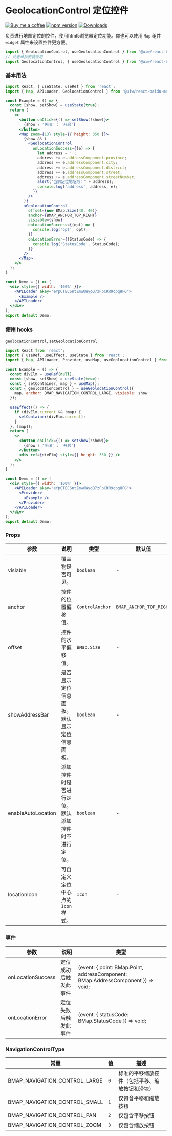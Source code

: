 GeolocationControl 定位控件
===

[![Buy me a coffee](https://img.shields.io/badge/Buy%20me%20a%20coffee-048754?logo=buymeacoffee)](https://jaywcjlove.github.io/#/sponsor)
[![npm version](https://img.shields.io/npm/v/@uiw/react-baidu-map-geolocation-control.svg)](https://www.npmjs.com/package/@uiw/react-baidu-map-geolocation-control)
[![Downloads](https://img.shields.io/npm/dm/@uiw/react-baidu-map-geolocation-control.svg?style=flat)](https://www.npmjs.com/package/@uiw/react-baidu-map-geolocation-control)

负责进行地图定位的控件，使用html5浏览器定位功能。你也可以使用 `Map` 组件 `widget` 属性来设置控件更方便。


```jsx
import { GeolocationControl, useGeolocationControl } from '@uiw/react-baidu-map';
// 或者单独安装使用
import GeolocationControl, { useGeolocationControl } from '@uiw/react-baidu-map-geolocation-control';
```

### 基本用法

```jsx mdx:preview
import React, { useState, useRef } from 'react';
import { Map, APILoader, GeolocationControl } from '@uiw/react-baidu-map';

const Example = () => {
  const [show, setShow] = useState(true);
  return (
    <>
      <button onClick={() => setShow(!show)}>
        {show ? '关闭' : '开启'}
      </button>
      <Map zoom={13} style={{ height: 350 }}>
        {show && (
          <GeolocationControl
            onLocationSuccess={(e) => {
              let address = '';
              address += e.addressComponent.province;
              address += e.addressComponent.city;
              address += e.addressComponent.district;
              address += e.addressComponent.street;
              address += e.addressComponent.streetNumber;
              alert("当前定位地址为：" + address);
              console.log('address', address, e);
            }}
          />
        )}
        <GeolocationControl
          offset={new BMap.Size(40, 40)}
          anchor={BMAP_ANCHOR_TOP_RIGHT}
          visiable={show}
          onLocationSuccess={(opt) => {
            console.log('opt', opt);
          }}
          onLocationError={(StatusCode) => {
            console.log('StatusCode', StatusCode);
          }}
        />
      </Map>
    </>
  );
}

const Demo = () => (
  <div style={{ width: '100%' }}>
    <APILoader akay="eYpCTECSntZmw0WyoQ7zFpCRR9cpgHFG">
      <Example />
    </APILoader>
  </div>
);
export default Demo;
```


### 使用 hooks

`geolocationControl`, `setGeolocationControl`

```jsx mdx:preview
import React from 'react';
import { useRef, useEffect, useState } from 'react';
import { Map, APILoader, Provider, useMap, useGeolocationControl } from '@uiw/react-baidu-map';

const Example = () => {
  const divElm = useRef(null);
  const [show, setShow] = useState(true);
  const { setContainer, map } = useMap();
  const { geolocationControl } = useGeolocationControl({
    map, anchor: BMAP_NAVIGATION_CONTROL_LARGE, visiable: show
  });

  useEffect(() => {
    if (divElm.current && !map) {
      setContainer(divElm.current);
    }
  }, [map]);
  return (
    <>
      <button onClick={() => setShow(!show)}>
        {show ? '关闭' : '开启'}
      </button>
      <div ref={divElm} style={{ height: 350 }} />
    </>
  );
}

const Demo = () => (
  <div style={{ width: '100%' }}>
    <APILoader akay="eYpCTECSntZmw0WyoQ7zFpCRR9cpgHFG">
      <Provider>
        <Example />
      </Provider>
    </APILoader>
  </div>
);
export default Demo;
```

### Props

| 参数 | 说明 | 类型 | 默认值 |
| ----- | ----- | ----- | ----- |
| visiable | 覆盖物是否可见。 | `boolean` | - |
| anchor | 控件的位置偏移值。| `ControlAnchor` | `BMAP_ANCHOR_TOP_RIGHT` |
| offset | 控件的水平偏移值。 | `BMap.Size` | - |
| showAddressBar | 是否显示定位信息面板。默认显示定位信息面板。 | `boolean` | - |
| enableAutoLocation | 添加控件时是否进行定位。默认添加控件时不进行定位。 | `boolean` | - |
| locationIcon | 可自定义定位中心点的 `Icon` 样式。 | `Icon` | - |

### 事件

| 参数 | 说明 | 类型 |
| ----- | ----- | ----- |
| onLocationSuccess | 定位成功后触发此事件 | (event: { point: BMap.Point, addressComponent: BMap.AddressComponent }) => void; |
| onLocationError | 定位失败后触发此事件 | (event: { statusCode: BMap.StatusCode }) => void; |

### NavigationControlType

| 常量 | 值 | 描述 |
| ----- | ----- | ----- |
| BMAP_NAVIGATION_CONTROL_LARGE | `0` | 标准的平移缩放控件（包括平移、缩放按钮和滑块） |
| BMAP_NAVIGATION_CONTROL_SMALL | `1` | 仅包含平移和缩放按钮 |
| BMAP_NAVIGATION_CONTROL_PAN | `2` | 仅包含平移按钮 |
| BMAP_NAVIGATION_CONTROL_ZOOM | `3` | 仅包含缩放按钮 |